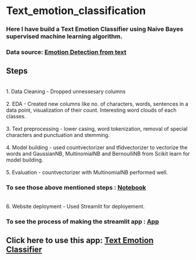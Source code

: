 # Text_emotion_classification

### Here I have build a Text Emotion Classifier using Naive Bayes supervised machine learning algorithm.

### Data source: [Emotion Detection from text](https://www.kaggle.com/datasets/pashupatigupta/emotion-detection-from-text)

## Steps
<br> 1. Data Cleaning - Dropped unnessesary columns <br>
<br> 2. EDA - Created new columns like no. of characters, words, sentences in a data point, visualization of their count. Interesting word clouds of each classes. <br>
<br> 3. Text preprocessing - lower casing, word tokenization, removal of special characters and punctuation and stemming. <br>
<br> 4. Model building - used countvectorizer and tfidvectorizer to vectorize the words and GaussianNB, MultinomialNB and BernoulliNB from Scikit learn for model building. <br>
<br> 5. Evaluation - countvectorizer with MultinomialNB performed well. <br>

### To see those above mentioned steps : [Notebook](https://github.com/Arpsgit/Text_emotion_classification/blob/main/text_emotion_classification.ipynb)

<br> 6. Website deployment - Used Streamlit for deployement.

### To see the process of making the streamlit app : [App](https://github.com/Arpsgit/Text_emotion_classification/blob/main/main.py)


## Click here to use this app: [Text Emotion Classifier](https://arpsgit-text-emotion-classification-main-9muey4.streamlit.app/)